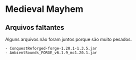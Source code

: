 # Medieval Mayhem

## Arquivos faltantes

Alguns arquivos não foram juntos porque são muito pesados.

```
- ConquestReforged-forge-1.20.1-1.3.5.jar
- AmbientSounds_FORGE_v6.1.9_mc1.20.1.jar
```